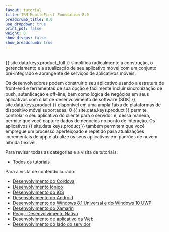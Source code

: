 ```yaml
---
layout: tutorial
title: IBM MobileFirst Foundation 8.0
breadcrumb_title: 8.0
use_dropdown: true
print_pdf: false
weight: 0
show_disqus: false
show_breadcrumb: true
---
```

<!-- NLS_CHARSET=UTF-8 -->
<br>
{{ site.data.keys.product_full }} simplifica radicalmente a construção, o gerenciamento e a atualização de seu aplicativo móvel com um conjunto pré-integrado e abrangente de serviços de aplicativos móveis.

Os desenvolvedores podem construir o seu aplicativo usando a estrutura de front-end e ferramentas de sua opção e facilmente incluir sincronização de push, autenticação e off-line, bem como lógica de negócios em seus aplicativos com o kit de desenvolvimento de software (SDK) {{ site.data.keys.product }} disponível em uma ampla faixa de plataformas de dispositivo móvel suportadas. O {{ site.data.keys.product }} permite controlar o seu aplicativo do cliente para o servidor e, dessa maneira, permite que você capture dados de negócios no ponto de interação. Os aplicativos {{ site.data.keys.product }} também permitem que você empregue um processo aperfeiçoado e repetido para atualizações incrementais de app e atualize os seus aplicativos em padrões de nuvem híbrida flexível.

Para revisar todas as categorias e a visita de tutoriais:

* [Todos os tutoriais](all-tutorials/)

Para a visita de conteúdo curado:

* [Desenvolvimento do Cordova](cordova-tutorials/)
* [Desenvolvimento Iônico ](ionic-tutorials/)
* [Desenvolvimento do iOS](ios-tutorials/)
* [Desenvolvimento do Android](android-tutorials/)
* [Desenvolvimento do Windows 8.1 Universal e do Windows 10 UWP](windows-8-10-tutorials/)
* [Desenvolvimento do Xamarin](xamarin-tutorials/)
* [Reagir Desenvolvimento Nativo ](reactnative-tutorials/) 
* [Desenvolvimento de aplicativo da Web](web-tutorials/)
* [Desenvolvimento do lado do servidor](server-side-tutorials/)
